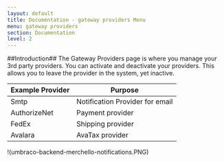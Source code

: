 ```yaml
---
layout: default
title: Documentation - gateway providers Menu
menu: gateway providers
section: Documentation
level: 2
---
```


##Introduction##
The Gateway Providers page is where you manage your 3rd party providers. You can activate and deactivate your providers. This allows you to leave the provider in the system, yet inactive. 

|Example Provider|Purpose|
|---|----|
|Smtp | Notification Provider for email |
|AuthorizeNet | Payment provider |
|FedEx | Shipping provider |
|Avalara | AvaTax provider |

!(umbraco-backend-merchello-notifications.PNG)

